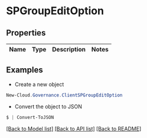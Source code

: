 # SPGroupEditOption
## Properties

Name | Type | Description | Notes
------------ | ------------- | ------------- | -------------

## Examples

- Create a new object
```powershell
New-Cloud.Governance.ClientSPGroupEditOption 
```

- Convert the object to JSON
```powershell
$ | Convert-ToJSON
```


[[Back to Model list]](../README.md#documentation-for-models) [[Back to API list]](../README.md#documentation-for-api-endpoints) [[Back to README]](../README.md)

